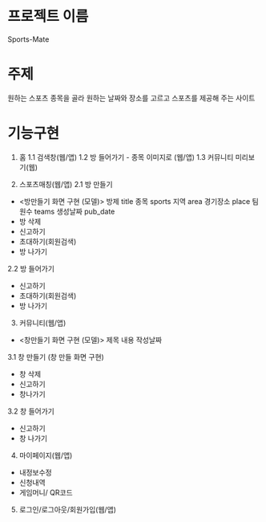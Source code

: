# 프로젝트 이름
Sports-Mate

# 주제
원하는 스포츠 종목을 골라 원하는 날짜와 장소를 고르고 스포츠를 제공해 주는 사이트

# 기능구현
1. 홈
  1.1 검색창(웹/앱)
  1.2 방 들어가기 - 종목 이미지로 (웹/앱)
  1.3 커뮤니티 미리보기(웹)

2. 스포츠매칭(웹/앱)
  2.1 방 만들기 
  - <방만들기 화면 구현 (모델)>
  방제 title
  종목 sports
  지역 area
  경기장소 place
  팀원수 teams
  생성날짜 pub_date
  - 방 삭제
  - 신고하기
  - 초대하기(회원검색)
  - 방 나가기

2.2 방 들어가기
  - 신고하기
  - 초대하기(회원검색)
  - 방 나가기

3. 커뮤니티(웹/앱)
  - <창만들기 화면 구현 (모델)>
    제목
    내용
    작성날짜

3.1 창 만들기 (창 만들 화면 구현)
  - 창 삭제
  - 신고하기
  - 창나가기

3.2 창 들어가기
  - 신고하기
  - 창 나가기

4. 마이페이지(웹/앱)
  - 내정보수정
  - 신청내역
  - 게임머니/ QR코드

5. 로그인/로그아웃/회원가입(웹/앱)
